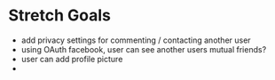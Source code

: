 Stretch Goals
============

 - add privacy settings for commenting / contacting another user
 - using OAuth facebook, user can see another users mutual friends?
 - user can add profile picture
 - 
